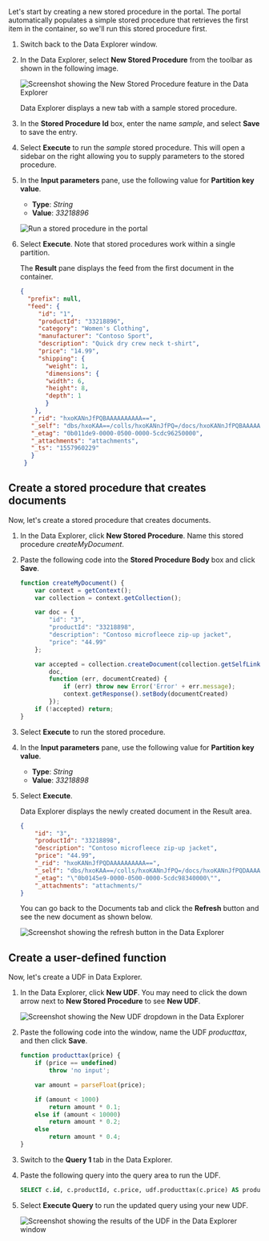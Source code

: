 Let's start by creating a new stored procedure in the portal. The portal automatically populates a simple stored procedure that retrieves the first item in the container, so we'll run this stored procedure first.

1. Switch back to the Data Explorer window.

1. In the Data Explorer, select **New Stored Procedure** from the toolbar as shown in the following image.

    ![Screenshot showing the New Stored Procedure feature in the Data Explorer](../media/6-create-stored-procedure.png)

    Data Explorer displays a new tab with a sample stored procedure.

1. In the **Stored Procedure Id** box, enter the name *sample*, and select **Save** to save the entry.

1. Select **Execute** to run the _sample_ stored procedure. This will open a sidebar on the right allowing you to supply parameters to the stored procedure.

1. In the **Input parameters** pane, use the following value for **Partition key value**.
   - **Type**: _String_
   - **Value**: _33218896_

    ![Run a stored procedure in the portal](../media/6-stored-procedure.png)
1. Select **Execute**. Note that stored procedures work within a single partition.

    The **Result** pane displays the feed from the first document in the container.

    ```json
    {
      "prefix": null,
      "feed": {
         "id": "1",
         "productId": "33218896",
         "category": "Women's Clothing",
         "manufacturer": "Contoso Sport",
         "description": "Quick dry crew neck t-shirt", 
         "price": "14.99",
         "shipping": {
           "weight": 1,
           "dimensions": {
           "width": 6,
           "height": 8,
           "depth": 1
           }
        },
       "_rid": "hxoKANnJfPQBAAAAAAAAAA==",
       "_self": "dbs/hxoKAA==/colls/hxoKANnJfPQ=/docs/hxoKANnJfPQBAAAAAAAAAA==/",
       "_etag": "0b011de9-0000-0500-0000-5cdc96250000",
       "_attachments": "attachments",
       "_ts": "1557960229"
       }
     }
     ```

## Create a stored procedure that creates documents

Now, let's create a stored procedure that creates documents.

1. In the Data Explorer, click **New Stored Procedure**. Name this stored procedure *createMyDocument*.

1. Paste the following code into the **Stored Procedure Body** box and click **Save**.

    ```javascript
    function createMyDocument() {
        var context = getContext();
        var collection = context.getCollection();

        var doc = {
            "id": "3",
            "productId": "33218898",
            "description": "Contoso microfleece zip-up jacket",
            "price": "44.99"
        };

        var accepted = collection.createDocument(collection.getSelfLink(),
            doc,
            function (err, documentCreated) {
                if (err) throw new Error('Error' + err.message);
                context.getResponse().setBody(documentCreated)
            });
        if (!accepted) return;
    }
    ```
1. Select **Execute** to run the stored procedure.

1. In the **Input parameters** pane, use the following value for **Partition key value**.
   - **Type**: _String_
   - **Value**: _33218898_

1. Select **Execute**.

    Data Explorer displays the newly created document in the Result area.

    ```json
    {
        "id": "3",
        "productId": "33218898",
        "description": "Contoso microfleece zip-up jacket",
        "price": "44.99",
        "_rid": "hxoKANnJfPQDAAAAAAAAAA==",
        "_self": "dbs/hxoKAA==/colls/hxoKANnJfPQ=/docs/hxoKANnJfPQDAAAAAAAAAA==/",
        "_etag": "\"0b0145e9-0000-0500-0000-5cdc98340000\"",
        "_attachments": "attachments/"
    }
    ```

    You can go back to the Documents tab and click the **Refresh** button and see the new document as shown below.

    ![Screenshot showing the refresh button in the Data Explorer](../media/6-refresh-document-view.png)

## Create a user-defined function

Now, let's create a UDF in Data Explorer.

1. In the Data Explorer, click **New UDF**. You may need to click the down arrow next to **New Stored Procedure** to see **New UDF**.

    ![Screenshot showing the New UDF dropdown in the Data Explorer](../media/6-create-udf.png)

1. Paste the following code into the window, name the UDF *producttax*, and then click **Save**.

    ```javascript
    function producttax(price) {
        if (price == undefined) 
            throw 'no input';
    
        var amount = parseFloat(price);
    
        if (amount < 1000) 
            return amount * 0.1;
        else if (amount < 10000) 
            return amount * 0.2;
        else
            return amount * 0.4;
    }
    ```

1. Switch to the **Query 1** tab in the Data Explorer.
1. Paste the following query into the query area to run the UDF.

    ```sql
    SELECT c.id, c.productId, c.price, udf.producttax(c.price) AS producttax FROM c
    ```

1. Select **Execute Query** to run the updated query using your new UDF.

   ![Screenshot showing the results of the UDF in the Data Explorer window](../media/6-run-the-udf.png)
